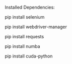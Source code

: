 Installed Dependencies:

pip install selenium

pip install webdriver-manager

pip install requests

pip install numba

pip install cuda-python
